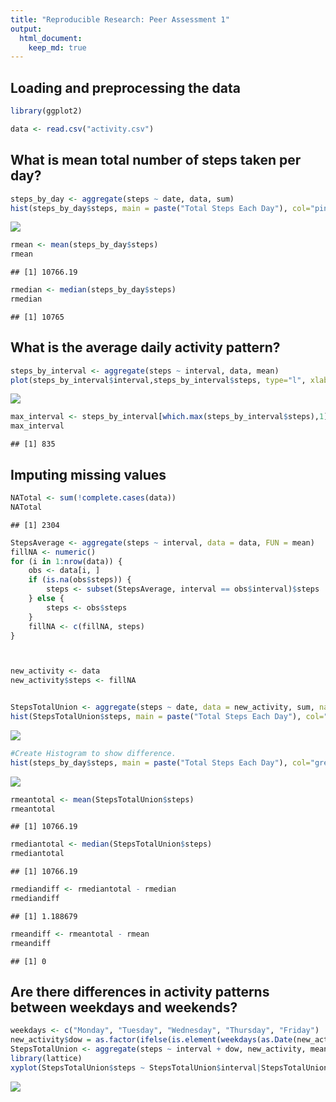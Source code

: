 ```yaml
---
title: "Reproducible Research: Peer Assessment 1"
output: 
  html_document:
    keep_md: true
---
```



## Loading and preprocessing the data


```r
library(ggplot2)

data <- read.csv("activity.csv")  
```


## What is mean total number of steps taken per day?

```r
steps_by_day <- aggregate(steps ~ date, data, sum)
hist(steps_by_day$steps, main = paste("Total Steps Each Day"), col="pink",xlab="Number of Steps")
```

![](PA1_template_files/figure-html/unnamed-chunk-2-1.png)<!-- -->

```r
rmean <- mean(steps_by_day$steps)
rmean
```

```
## [1] 10766.19
```

```r
rmedian <- median(steps_by_day$steps)
rmedian
```

```
## [1] 10765
```



## What is the average daily activity pattern?


```r
steps_by_interval <- aggregate(steps ~ interval, data, mean)
plot(steps_by_interval$interval,steps_by_interval$steps, type="l", xlab="Interval", ylab="Number of Steps",main="Average Number of Steps per Day by Interval")
```

![](PA1_template_files/figure-html/unnamed-chunk-3-1.png)<!-- -->

```r
max_interval <- steps_by_interval[which.max(steps_by_interval$steps),1]
max_interval
```

```
## [1] 835
```


## Imputing missing values


```r
NATotal <- sum(!complete.cases(data))
NATotal
```

```
## [1] 2304
```

```r
StepsAverage <- aggregate(steps ~ interval, data = data, FUN = mean)
fillNA <- numeric()
for (i in 1:nrow(data)) {
    obs <- data[i, ]
    if (is.na(obs$steps)) {
        steps <- subset(StepsAverage, interval == obs$interval)$steps
    } else {
        steps <- obs$steps
    }
    fillNA <- c(fillNA, steps)
}



new_activity <- data
new_activity$steps <- fillNA


StepsTotalUnion <- aggregate(steps ~ date, data = new_activity, sum, na.rm = TRUE)
hist(StepsTotalUnion$steps, main = paste("Total Steps Each Day"), col="blue", xlab="Number of Steps")
```

![](PA1_template_files/figure-html/unnamed-chunk-4-1.png)<!-- -->

```r
#Create Histogram to show difference. 
hist(steps_by_day$steps, main = paste("Total Steps Each Day"), col="green", xlab="Number of Steps")
```

![](PA1_template_files/figure-html/unnamed-chunk-4-2.png)<!-- -->

```r
rmeantotal <- mean(StepsTotalUnion$steps)
rmeantotal
```

```
## [1] 10766.19
```

```r
rmediantotal <- median(StepsTotalUnion$steps)
rmediantotal
```

```
## [1] 10766.19
```

```r
rmediandiff <- rmediantotal - rmedian
rmediandiff
```

```
## [1] 1.188679
```

```r
rmeandiff <- rmeantotal - rmean
rmeandiff
```

```
## [1] 0
```


## Are there differences in activity patterns between weekdays and weekends?


```r
weekdays <- c("Monday", "Tuesday", "Wednesday", "Thursday", "Friday")
new_activity$dow = as.factor(ifelse(is.element(weekdays(as.Date(new_activity$date)),weekdays), "Weekday", "Weekend"))
StepsTotalUnion <- aggregate(steps ~ interval + dow, new_activity, mean)
library(lattice)
xyplot(StepsTotalUnion$steps ~ StepsTotalUnion$interval|StepsTotalUnion$dow, main="Average Steps per Day by Interval",xlab="Interval", ylab="Steps",layout=c(1,2), type="l")
```

![](PA1_template_files/figure-html/unnamed-chunk-5-1.png)<!-- -->

